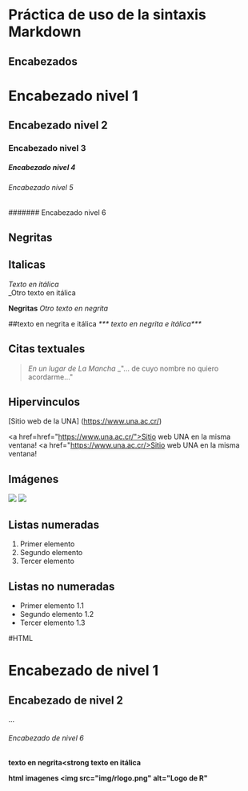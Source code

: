 # Práctica de uso de la sintaxis Markdown

## Encabezados

# Encabezado nivel 1
## Encabezado nivel 2
### Encabezado nivel 3
##### Encabezado nivel 4
###### Encabezado nivel 5
####### Encabezado nivel 6

## Negritas
## Italicas 
*Texto en itálica*   
_Otro texto en itálica

**Negritas**
_Otro texto en negrita_


##texto en negrita e itálica
_*** texto en negrita e itálica***_

## Citas textuales

>_En un lugar de La Mancha_
>_"... de cuyo nombre no quiero acordarme..."

## Hipervinculos
[Sitio web de la UNA] (https://www.una.ac.cr/)

<a href=href="https://www.una.ac.cr/">Sitio web UNA en la misma ventana!</a>
<a href="https://www.una.ac.cr/>Sitio web UNA en la misma ventana!</a>

## Imágenes
![](https://upload.wikimedia.org/wikipedia/commons/thumb/1/1b/R_logo.svg/200px-R_logo.svg.png)
![](img7rlogo.png)


## Listas numeradas
1. Primer elemento
2. Segundo elemento
3. Tercer elemento 

## Listas no numeradas
- Primer elemento
 1.1
- Segundo elemento
 1.2
- Tercer elemento
 1.3


#HTML
<h1>Encabezado de nivel 1</h1>
<h2>Encabezado de nivel 2</h2>
...
<h6>Encabezado de nivel 6</h6>

<strong>texto en negrita<strong
<en> texto en itálica
  
  html imagenes
  <img src="img/rlogo.png" alt="Logo de R"
